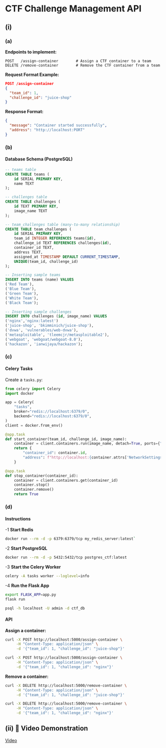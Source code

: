 # CTF Challenge Management API

## (i)

### (a)

**Endpoints to implement:**

```http
POST   /assign-container        # Assign a CTF container to a team
DELETE /remove-container        # Remove the CTF container from a team
```

**Request Format Example:**

```json
POST /assign-container
{
  "team_id": 1,
  "challenge_id": "juice-shop"
}
```

**Response Format:**

```json
{
  "message": "Container started successfully",
  "address": "http://localhost:PORT"
}
```

### (b)

#### Database Schema (PostgreSQL)

```sql
-- teams table
CREATE TABLE teams (
    id SERIAL PRIMARY KEY,
    name TEXT
);

-- challenges table
CREATE TABLE challenges (
    id TEXT PRIMARY KEY,
    image_name TEXT
);

-- team_challenges table (many-to-many relationship)
CREATE TABLE team_challenges (
    id SERIAL PRIMARY KEY,
    team_id INTEGER REFERENCES teams(id),
    challenge_id TEXT REFERENCES challenges(id),
    container_id TEXT,
    address TEXT,
    assigned_at TIMESTAMP DEFAULT CURRENT_TIMESTAMP,
    UNIQUE(team_id, challenge_id)
);

-- Inserting sample teams
INSERT INTO teams (name) VALUES 
('Red Team'),
('Blue Team'),
('Green Team'),
('White Team'),
('Black Team');

-- Inserting sample challenges
INSERT INTO challenges (id, image_name) VALUES 
('nginx','nginx:latest')
('juice-shop', 'bkimminich/juice-shop'),
('dvwa', 'vulnerables/web-dvwa'),
('metasploitable', 'tleemcjr/metasploitable2'),
('webgoat', 'webgoat/webgoat-8.0'),
('hackazon', 'ianwijaya/hackazon');

```

### (c)

#### Celery Tasks

Create a `tasks.py`:

```python
from celery import Celery
import docker

app = Celery(
    "tasks",
    broker="redis://localhost:6379/0",
    backend="redis://localhost:6379/0",
)
client = docker.from_env()

@app.task
def start_container(team_id, challenge_id, image_name):
    container = client.containers.run(image_name, detach=True, ports={"3000/tcp": None})
    return {
        "container_id": container.id,
        "address": f"http://localhost:{container.attrs['NetworkSettings']['Ports']['3000/tcp'][0]['HostPort']}",
    }

@app.task
def stop_container(container_id):
    container = client.containers.get(container_id)
    container.stop()
    container.remove()
    return True

```

### (d)

#### Instructions

-1 **Start Redis**

```bash
docker run --rm -d -p 6379:6379/tcp my_redis_server:latest`
```

-2 **Start PostgreSQL**

```bash
docker run --rm -d -p 5432:5432/tcp postgres_ctf:latest
```

-3 **Start the Celery Worker**

```bash
celery -A tasks worker --loglevel=info
```

-4 **Run the Flask App**

```bash
export FLASK_APP=app.py
flask run
```

```bash
psql -h localhost -U admin -d ctf_db
```

#### API

**Assign a container:**

```bash
curl -X POST http://localhost:5000/assign-container \
     -H "Content-Type: application/json" \
     -d '{"team_id": 1, "challenge_id": "juice-shop"}'

curl -X POST http://localhost:5000/assign-container \
     -H "Content-Type: application/json" \
     -d '{"team_id": 1, "challenge_id": "nginx"}'
```

**Remove a container:**

```bash
curl -X DELETE http://localhost:5000/remove-container \
     -H "Content-Type: application/json" \
     -d '{"team_id": 1, "challenge_id": "juice-shop"}'

curl -X DELETE http://localhost:5000/remove-container \
     -H "Content-Type: application/json" \
     -d '{"team_id": 1, "challenge_id": "nginx"}'
```

## (ii) 🎥 Video Demonstration

[Video](https://iutbox.iut.ac.ir/index.php/s/k5fGsR3bRnf2n68)
